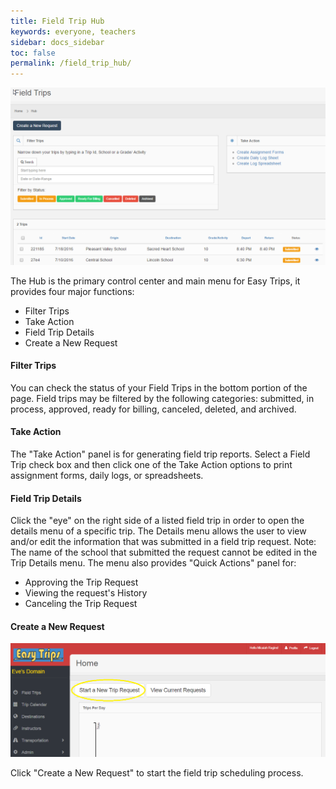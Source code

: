 ```yaml
---
title: Field Trip Hub
keywords: everyone, teachers
sidebar: docs_sidebar
toc: false
permalink: /field_trip_hub/
---
```


![FieldTripsHub.png](/images/guide/FieldTripsHub.png)

The Hub is the primary control center and main menu for Easy Trips, it provides four major functions:

* Filter Trips
* Take Action  
* Field Trip Details
* Create a New Request

#### Filter Trips

You can check the status of your Field Trips in the bottom portion of the page. Field trips may be filtered by the following categories: submitted, in process, approved, ready for billing, canceled, deleted, and archived.  

#### Take Action 

The "Take Action" panel is for generating field trip reports. Select a Field Trip check box and then click one of the Take Action options to print assignment forms, daily logs, or spreadsheets. 


#### Field Trip Details

Click the "eye" on the right side of a listed field trip in order to open the details menu of a specific trip. The Details menu allows the user to view and/or edit the information that was submitted in a field trip request. Note: The name of the school that submitted the request cannot be edited in the Trip Details menu. The menu also provides "Quick Actions" panel for:

* Approving the Trip Request
* Viewing the request's History
* Canceling the Trip Request   

#### Create a New Request

![StartNewTripRequest.png](/images/guide/StartNewTripRequest.png)

Click "Create a New Request" to start the field trip scheduling process.
